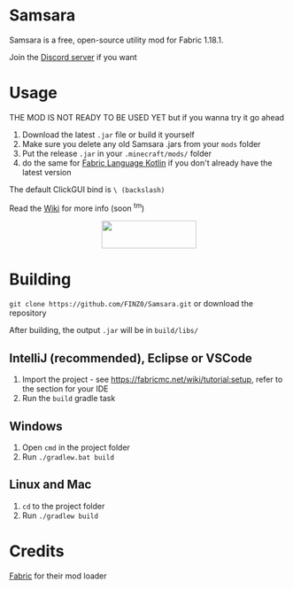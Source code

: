 # Samsara

Samsara is a free, open-source utility mod for Fabric 1.18.1.

Join the [Discord server](https://discord.gg/ubfWKsQTDG) if you want

# Usage
THE MOD IS NOT READY TO BE USED YET but if you wanna try it go ahead

1. Download the latest `.jar` file or build it yourself
2. Make sure you delete any old Samsara .jars from your `mods` folder
3. Put the release `.jar` in your `.minecraft/mods/` folder
4. do the same for [Fabric Language Kotlin](https://www.curseforge.com/minecraft/mc-mods/fabric-language-kotlin/files) if you don't already have the latest version

The default ClickGUI bind is `\ (backslash)`

Read the [Wiki](https://github.com/FINZ0/Samsara/tree/fabric) for more info (soon <sup>tm</sup>)

<p><a title="Fabric Language Kotlin" href="https://minecraft.curseforge.com/projects/fabric-language-kotlin" target="_blank" rel="noopener noreferrer"><img style="display: block; margin-left: auto; margin-right: auto;" src="https://i.imgur.com/c1DH9VL.png" alt="" width="171" height="50" /></a></p>

# Building
`git clone https://github.com/FINZ0/Samsara.git` or download the repository

After building, the output `.jar` will be in `build/libs/`

## IntelliJ (recommended), Eclipse or VSCode

1. Import the project - see https://fabricmc.net/wiki/tutorial:setup, refer to the section for your IDE
2. Run the `build` gradle task

## Windows
1. Open `cmd` in the project folder
2. Run `./gradlew.bat build`

## Linux and Mac
1. `cd` to the project folder
2. Run `./gradlew build`

# Credits

[Fabric](https://fabricmc.net/) for their mod loader
